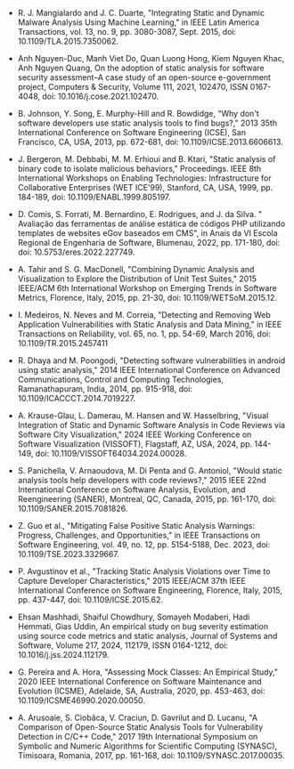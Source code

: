 * R. J. Mangialardo and J. C. Duarte, "Integrating Static and Dynamic Malware Analysis Using Machine Learning," in IEEE Latin America Transactions, vol. 13, no. 9, pp. 3080-3087, Sept. 2015, doi: 10.1109/TLA.2015.7350062. 

* Anh Nguyen-Duc, Manh Viet Do, Quan Luong Hong, Kiem Nguyen Khac, Anh Nguyen Quang, On the adoption of static analysis for software security assessment–A case study of an open-source e-government project, Computers & Security, Volume 111, 2021, 102470, ISSN 0167-4048, doi: 10.1016/j.cose.2021.102470.

* B. Johnson, Y. Song, E. Murphy-Hill and R. Bowdidge, "Why don't software developers use static analysis tools to find bugs?," 2013 35th International Conference on Software Engineering (ICSE), San Francisco, CA, USA, 2013, pp. 672-681, doi: 10.1109/ICSE.2013.6606613.

* J. Bergeron, M. Debbabi, M. M. Erhioui and B. Ktari, "Static analysis of binary code to isolate malicious behaviors," Proceedings. IEEE 8th International Workshops on Enabling Technologies: Infrastructure for Collaborative Enterprises (WET ICE'99), Stanford, CA, USA, 1999, pp. 184-189, doi: 10.1109/ENABL.1999.805197.

* D. Comis, S. Forrati, M. Bernardino, E. Rodrigues, and J. da Silva. " Avaliação das ferramentas de análise estática de códigos PHP utilizando templates de websites eGov baseados em CMS", in Anais da VI Escola Regional de Engenharia de Software, Blumenau, 2022, pp. 171-180, doi: doi: 10.5753/eres.2022.227749. 

* A. Tahir and S. G. MacDonell, "Combining Dynamic Analysis and Visualization to Explore the Distribution of Unit Test Suites," 2015 IEEE/ACM 6th International Workshop on Emerging Trends in Software Metrics, Florence, Italy, 2015, pp. 21-30, doi: 10.1109/WETSoM.2015.12.

* I. Medeiros, N. Neves and M. Correia, "Detecting and Removing Web Application Vulnerabilities with Static Analysis and Data Mining," in IEEE Transactions on Reliability, vol. 65, no. 1, pp. 54-69, March 2016, doi: 10.1109/TR.2015.2457411

* R. Dhaya and M. Poongodi, "Detecting software vulnerabilities in android using static analysis," 2014 IEEE International Conference on Advanced Communications, Control and Computing Technologies, Ramanathapuram, India, 2014, pp. 915-918, doi: 10.1109/ICACCCT.2014.7019227.

* A. Krause-Glau, L. Damerau, M. Hansen and W. Hasselbring, "Visual Integration of Static and Dynamic Software Analysis in Code Reviews via Software City Visualization," 2024 IEEE Working Conference on Software Visualization (VISSOFT), Flagstaff, AZ, USA, 2024, pp. 144-149, doi: 10.1109/VISSOFT64034.2024.00028.

* S. Panichella, V. Arnaoudova, M. Di Penta and G. Antoniol, "Would static analysis tools help developers with code reviews?," 2015 IEEE 22nd International Conference on Software Analysis, Evolution, and Reengineering (SANER), Montreal, QC, Canada, 2015, pp. 161-170, doi: 10.1109/SANER.2015.7081826.

* Z. Guo et al., "Mitigating False Positive Static Analysis Warnings: Progress, Challenges, and Opportunities," in IEEE Transactions on Software Engineering, vol. 49, no. 12, pp. 5154-5188, Dec. 2023, doi: 10.1109/TSE.2023.3329667. 

* P. Avgustinov et al., "Tracking Static Analysis Violations over Time to Capture Developer Characteristics," 2015 IEEE/ACM 37th IEEE International Conference on Software Engineering, Florence, Italy, 2015, pp. 437-447, doi: 10.1109/ICSE.2015.62.

* Ehsan Mashhadi, Shaiful Chowdhury, Somayeh Modaberi, Hadi Hemmati, Gias Uddin, An empirical study on bug severity estimation using source code metrics and static analysis, Journal of Systems and Software, Volume 217, 2024, 112179, ISSN 0164-1212, doi: 10.1016/j.jss.2024.112179.

* G. Pereira and A. Hora, "Assessing Mock Classes: An Empirical Study," 2020 IEEE International Conference on Software Maintenance and Evolution (ICSME), Adelaide, SA, Australia, 2020, pp. 453-463, doi: 10.1109/ICSME46990.2020.00050.

* A. Arusoaie, S. Ciobâca, V. Craciun, D. Gavrilut and D. Lucanu, "A Comparison of Open-Source Static Analysis Tools for Vulnerability Detection in C/C++ Code," 2017 19th International Symposium on Symbolic and Numeric Algorithms for Scientific Computing (SYNASC), Timisoara, Romania, 2017, pp. 161-168, doi: 10.1109/SYNASC.2017.00035.
